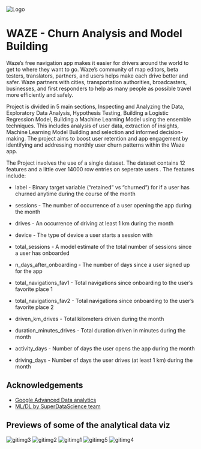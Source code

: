 
![Logo](https://seeklogo.com/images/W/waze-logo-906569F21A-seeklogo.com.png)


# WAZE - Churn Analysis and Model Building

Waze’s free navigation app makes it easier for drivers around the world to get to where they want to go. Waze’s community of map editors, beta testers, translators, partners, and users helps make each drive better and safer. Waze partners with cities, transportation authorities, broadcasters, businesses, and first responders to help as many people as possible travel more efficiently and safely. 

Project is divided in 5 main sections, Inspecting and Analyzing the Data, Exploratory Data Analysis, Hypothesis Testing, Building a Logistic Regression Model, Building a Machine Learning Model using the ensemble techniques. This includes analysis of user data, extraction of insights, Machine Learning Model Building and selection and informed decision-making.
The project aims to boost user retention and app engagement by identifying and addressing monthly user churn
patterns within the Waze app.

The Project involves the use of a single dataset. The dataset contains 12 features and a little over 14000 row entries on seperate users . The features include:
* label - Binary target variable (“retained” vs “churned”) for if a user has churned anytime during the course of the month 

* sessions - The number of occurrence of a user opening the app during the month

* drives - An occurrence of driving at least 1 km during the month

* device - The type of device a user starts a session with

* total_sessions - A model estimate of the total number of sessions since a user has onboarded

* n_days_after_onboarding - The number of days since a user signed up for the app

* total_navigations_fav1 - Total navigations since onboarding to the user’s favorite place 1

* total_navigations_fav2 - Total navigations since onboarding to the user’s favorite place 2

* driven_km_drives - Total kilometers driven during the month

* duration_minutes_drives - Total duration driven in minutes during the month

* activity_days - Number of days the user opens the app during the month 

* driving_days - Number of days the user drives (at least 1 km) during the month

## Acknowledgements

 - [Google Advanced Data analytics](https://www.coursera.org/professional-certificates/google-advanced-data-analytics)
 - [ML/DL by SuperDataScience team](https://www.udemy.com/course/machinelearning/?couponCode=OF52424)


## Previews of some of the analytical data viz 

![gitimg3](https://github.com/arinsharma123/WAZE/assets/128144029/b271f319-0610-468f-8dd9-dcd7bc547306)
![gitimg2](https://github.com/arinsharma123/WAZE/assets/128144029/8807b34f-c4b3-4219-8d50-5e15fac89cae)
![gitimg1](https://github.com/arinsharma123/WAZE/assets/128144029/939d67c5-0c5a-43bf-9cc5-71137323aa0e)
![gitimg5](https://github.com/arinsharma123/WAZE/assets/128144029/1d5b84c7-2d79-4380-84e6-9fcc8a1d4f81)
![gitimg4](https://github.com/arinsharma123/WAZE/assets/128144029/bdb0cac1-4331-4688-8de6-bc9e8f56fe35)

